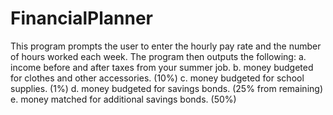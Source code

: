 # FinancialPlanner
This program prompts the user to enter the hourly pay rate and
the number of hours worked each week. The program then outputs the following:
      a. income before and after taxes from your summer job.
      b. money budgeted for clothes and other accessories. (10%)
      c. money budgeted for school supplies. (1%)
      d. money budgeted for savings bonds. (25% from remaining)
      e. money matched for additional savings bonds. (50%)
